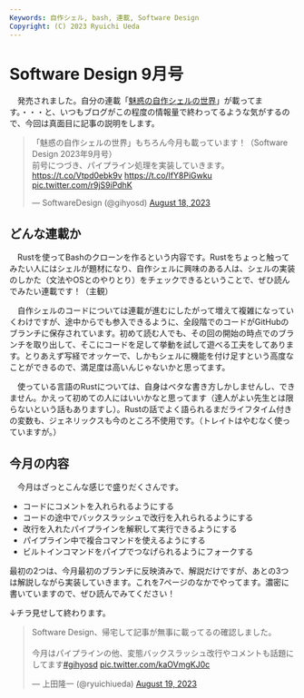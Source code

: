 ```yaml
---
Keywords: 自作シェル, bash, 連載, Software Design
Copyright: (C) 2023 Ryuichi Ueda
---
```


# Software Design 9月号

　発売されました。自分の連載「[魅惑の自作シェルの世界](/?page=sd_rusty_bash)」が載ってます。・・・と、いつもブログがこの程度の情報量で終わってるような気がするので、今回は真面目に記事の説明をします。

<blockquote class="twitter-tweet"><p lang="ja" dir="ltr">「魅惑の自作シェルの世界」もちろん今月も載っています！（Software Design 2023年9月号）<br>前号につづき、パイプライン処理を実装していきます。<a href="https://t.co/Vtpd0ebk9v">https://t.co/Vtpd0ebk9v</a> <a href="https://t.co/lfY8PiGwku">https://t.co/lfY8PiGwku</a> <a href="https://t.co/r9jS9iPdhK">pic.twitter.com/r9jS9iPdhK</a></p>&mdash; SoftwareDesign (@gihyosd) <a href="https://twitter.com/gihyosd/status/1692356276611887474?ref_src=twsrc%5Etfw">August 18, 2023</a></blockquote> <script async src="https://platform.twitter.com/widgets.js" charset="utf-8"></script>

## どんな連載か

　Rustを使ってBashのクローンを作るという内容です。Rustをちょっと触ってみたい人にはシェルが題材になり、自作シェルに興味のある人は、シェルの実装のしかた（文法やOSとのやりとり）をチェックできるということで、ぜひ読んでみたい連載です！（主観）

　自作シェルのコードについては連載が進むにしたがって増えて複雑になっていくわけですが、途中からでも参入できるように、全段階でのコードがGitHubのブランチに保存されています。初めて読む人でも、その回の開始の時点でのブランチを取り出して、そこにコードを足して挙動を試して遊べる工夫をしてあります。とりあえず写経でオッケーで、しかもシェルに機能を付け足すという高度なことができるので、満足度は高いんじゃないかと思ってます。

　使っている言語のRustについては、自身はベタな書き方しかしませんし、できません。かえって初めての人にはいいかなと思ってます（達人がよい先生とは限らないという話もありますし）。Rustの話でよく語られるまだライフタイム付きの変数も、ジェネリックスも今のところ不使用です。（トレイトはやむなく使っていますが。）


## 今月の内容

　今月はざっとこんな感じで盛りだくさんです。

* コードにコメントを入れられるようにする
* コードの途中でバックスラッシュで改行を入れられるようにする
* 改行を入れたパイプラインを解釈して実行できるようにする
* パイプライン中で複合コマンドを使えるようにする
* ビルトインコマンドをパイプでつなげられるようにフォークする

最初の2つは、今月最初のブランチに反映済みで、解説だけですが、あとの3つは解説しながら実装していきます。これを7ページのなかでやってます。濃密に書いていますので、ぜひ読んでみてください！

↓チラ見せして終わります。

<blockquote class="twitter-tweet"><p lang="ja" dir="ltr">Software Design、帰宅して記事が無事に載ってるの確認しました。<br><br>今月はパイプラインの他、変態バックスラッシュ改行やコメントも話題にしてます<a href="https://twitter.com/hashtag/gihyosd?src=hash&amp;ref_src=twsrc%5Etfw">#gihyosd</a> <a href="https://t.co/kaOVmgKJ0c">pic.twitter.com/kaOVmgKJ0c</a></p>&mdash; 上田隆一 (@ryuichiueda) <a href="https://twitter.com/ryuichiueda/status/1692788556115448228?ref_src=twsrc%5Etfw">August 19, 2023</a></blockquote> <script async src="https://platform.twitter.com/widgets.js" charset="utf-8"></script>

